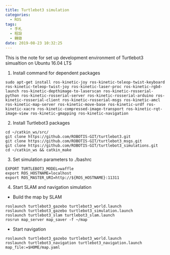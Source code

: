 ```yaml
---
title: Turtlebot3 simulation
categories:
  - ROS
tags:
  - 手札
  - 程設
  - 轉錄
date: 2019-08-23 10:32:25
---
```

This is the note for set up development environment of Turtlebot3 simualtion on Ubuntu 16.04 LTS

1. Install command for dependent packages
```
sudo apt-get install ros-kinetic-joy ros-kinetic-teleop-twist-keyboard ros-kinetic-teleop-twist-joy ros-kinetic-laser-proc ros-kinetic-rgbd-launch ros-kinetic-depthimage-to-laserscan ros-kinetic-rosserial-python ros-kinetic-rosserial-server ros-kinetic-rosserial-arduino ros-kinetic-rosserial-client ros-kinetic-rosserial-msgs ros-kinetic-amcl ros-kinetic-map-server ros-kinetic-move-base ros-kinetic-urdf ros-kinetic-xacro ros-kinetic-compressed-image-transport ros-kinetic-rqt-image-view ros-kinetic-gmapping ros-kinetic-navigation
```

2. Install Turtlebot3 packages
```
cd ~/catkin_ws/src/
git clone https://github.com/ROBOTIS-GIT/turtlebot3.git
git clone https://github.com/ROBOTIS-GIT/turtlebot3_msgs.git
git clone https://github.com/ROBOTIS-GIT/turtlebot3_simulations.git
cd ~/catkin_ws && catkin_make
```

3. Set simulation parameters to ./bashrc
```
EXPORT TURTLEBOT3_MODEL=waffle
export ROS_HOSTNAME=localhost
export ROS_MASTER_URI=http://${ROS_HOSTNAME}:11311
```

4. Start SLAM and navigation simulation

  * Build the map by SLAM
  ```
  roslaunch turtlebot3_gazebo turtlebot3_world.launch
  roslaunch turtlebot3_gazebo turtlebot3_simulation.launch
  roslaunch turtlebot3_slam turtlebot3_slam.launch
  rosrun map_server map_saver -f ~/map
  ```

  * Start navigation
  ```
  roslaunch turtlebot3_gazebo turtlebot3_world.launch
  roslaunch turtlebot3_navigation turtlebot3_navigation.launch map_file:=$HOME/map.yaml
  ```
